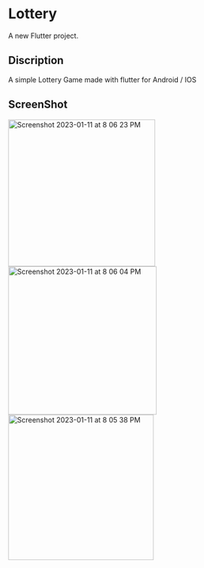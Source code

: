 # Lottery

A new Flutter project.

## Discription

A simple Lottery Game made with flutter for Android / IOS

## ScreenShot
<img width="297" alt="Screenshot 2023-01-11 at 8 06 23 PM" src="https://user-images.githubusercontent.com/106443376/211854053-a8fe9a08-46cf-4777-864a-f290e9d5a889.png">
<img width="300" alt="Screenshot 2023-01-11 at 8 06 04 PM" src="https://user-images.githubusercontent.com/106443376/211854069-b99bdf22-eb18-4a36-8373-600060cec64b.png">
<img width="294" alt="Screenshot 2023-01-11 at 8 05 38 PM" src="https://user-images.githubusercontent.com/106443376/211854076-522116d2-f39c-4308-a6ec-1551dd171bde.png">


